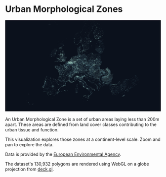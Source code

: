 # Urban Morphological Zones

![zones of europe](./public/preview.png)

An Urban Morphological Zone is a set of urban areas laying less than
200m apart. These areas are defined from land cover classes
contributing to the urban tissue and function.

This visualization explores those zones at a continent-level scale.
Zoom and pan to explore the data.

Data is provided by the
[European Environmental Agency](https://www.eea.europa.eu/data-and-maps/data/urban-morphological-zones-2006-1).

The dataset's 130,932 polygons are rendered using WebGL on a globe
projection from [deck.gl](https://deck.gl).
